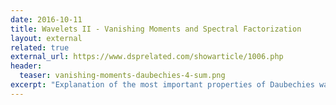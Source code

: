 ```yaml
---
date: 2016-10-11
title: Wavelets II - Vanishing Moments and Spectral Factorization
layout: external
related: true
external_url: https://www.dsprelated.com/showarticle/1006.php
header:
  teaser: vanishing-moments-daubechies-4-sum.png
excerpt: "Explanation of the most important properties of Daubechies wavelets and the algorithm to calculate them"
---
```

